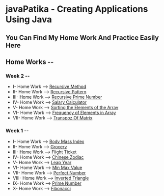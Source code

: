 # javaPatika - Creating Applications Using Java

## You Can Find My Home Work And Practice Easily Here

## Home Works -- 
### Week 2 --                                                                                                           
- I- Home Work --> [Recursive Method](https://github.com/m1erla/javaPatika/tree/master/src/WeekTwo/FirstHomeWork)  
- II- Home Work --> [Recursive Pattern](https://github.com/m1erla/javaPatika/tree/master/src/WeekTwo/SecondHomeWork)
- III- Home Work --> [Recursive Prime Number](https://github.com/m1erla/javaPatika/tree/master/src/WeekTwo/ThirdHomeWork)
- IV- Home Work --> [Salary Calculator](https://github.com/m1erla/javaPatika/tree/master/src/WeekTwo/SalaryCalculator)
- V- Home Work --> [Sorting the Elements of the Array](https://github.com/m1erla/javaPatika/tree/master/src/WeekTwo/SortArrayNumber)
- VI- Home Work --> [Frequency of Elements in Array](https://github.com/m1erla/javaPatika/tree/master/src/WeekTwo/FrequencyArray)
- VII- Home Work --> [Transpoz Of Matrix](https://github.com/m1erla/javaPatika/tree/master/src/WeekTwo/TranspozeMatrix)

### Week 1 --                                                                                                           
- I- Home Work --> [Body Mass Index](https://github.com/m1erla/javaPatika/blob/master/src/Entrance/BodyMassIndex.java)  
- II- Home Work --> [Grocery](https://github.com/m1erla/javaPatika/tree/master/src/Entrance/Grocery.java)
- III- Home Work --> [Flight Ticket](https://github.com/m1erla/javaPatika/tree/master/src/Entrance/FlightTicket.java)
- IV- Home Work --> [Chinese Zodiac](https://github.com/m1erla/javaPatika/tree/master/src/Entrance/ChineseZodiac.java)
- V- Home Work --> [Leap Year](https://github.com/m1erla/javaPatika/tree/master/src/Entrance/LeapYear.java)
- VI- Home Work --> [Min Max Value](https://github.com/m1erla/javaPatika/tree/master/src/Entrance/HomeWorkSixth)
- VII- Home Work --> [Perfect Number](https://github.com/m1erla/javaPatika/tree/master/src/Entrance/HomeWorkSeven)
- VIII- Home Work --> [Inverted Triangle](https://github.com/m1erla/javaPatika/tree/master/src/Entrance/HomeWorkEight)
- IX- Home Work --> [Prime Number](https://github.com/m1erla/javaPatika/tree/master/src/Entrance/HomeWorkNine)
- X- Home Work --> [Fibonacci](https://github.com/m1erla/javaPatika/tree/master/src/Entrance/HomeWorkTen)

